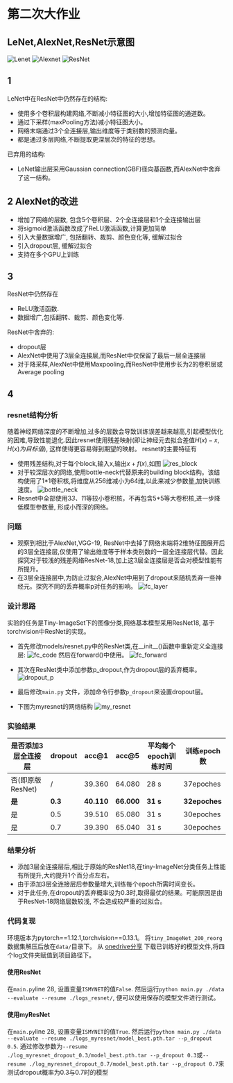 # 第二次大作业
## LeNet,AlexNet,ResNet示意图
![Lenet](./assets/LeNet.png)
![Alexnet](./assets/AlexNet.png)
![ResNet](./assets/ResNet.png)
## 1
LeNet中在ResNet中仍然存在的结构:
- 使用多个卷积层构建网络,不断减小特征图的大小,增加特征图的通道数。
- 通过下采样(maxPooling方法)减小特征图大小。
- 网络末端通过3个全连接层,输出维度等于类别数的预测向量。
- 都是通过多层网络,不断提取更深层次的特征的思想。

已弃用的结构:
- LeNet输出层采用Gaussian connection(GBF)径向基函数,而AlexNet中舍弃了这一结构。

## 2 AlexNet的改进
- 增加了网络的层数, 包含5个卷积层、2个全连接层和1个全连接输出层
- 将sigmoid激活函数改成了ReLU激活函数,计算更加简单
- 引入大量数据增广, 包括翻转、裁剪、颜色变化等, 缓解过拟合
- 引入dropout层, 缓解过拟合
- 支持在多个GPU上训练

## 3
ResNet中仍然存在
- ReLU激活函数.
- 数据增广,包括翻转、裁剪、颜色变化等.

ResNet中舍弃的:
- dropout层
- AlexNet中使用了3层全连接层,而ResNet中仅保留了最后一层全连接层
- 对于降采样,AlexNet中使用Maxpooling,而ResNet中使用步长为2的卷积层或Average pooling


## 4
### resnet结构分析
随着神经网络深度的不断增加,过多的层数会导致训练误差越来越高,引起模型优化的困难,导致性能退化.因此resnet使用残差映射(即让神经元去拟合差值$H(x)-x,H(x)为目标值$), 这样使得更容易得到期望的映射。
resnet的主要特征有
- 使用残差结构,对于每个block,输入x,输出$x+f(x)$,如图
![res_block](./assets/res_block.png)
- 对于较深层次的网络,使用bottle-neck代替原来的building block结构。该结构使用了1*1卷积核,将维度从256维减小为64维,以此来减少参数量,加快训练速度。
![bottle_neck](./assets/bottle_neck.png)
- Resnet中全部使用3*3、1*1等较小卷积核，不再包含5*5等大卷积核,进一步降低模型参数量, 形成小而深的网络。

### 问题
- 观察到相比于AlexNet,VGG-19, ResNet中去掉了网络末端将2维特征图展开后的3层全连接层,仅使用了输出维度等于样本类别数的一层全连接层代替。因此探究对于较浅的残差网络ResNet-18,加上这3层全连接层是否会对模型性能有所提升。
- 在3层全连接层中,为防止过拟合,AlexNet中用到了dropout来随机丢弃一些神经元。探究不同的丢弃概率p对任务的影响。
![fc_layer](./assets/fc_layer.png)
### 设计思路
实验的任务是Tiny-ImageSet下的图像分类,网络基本模型采用ResNet18, 基于torchvision中ResNet的实现。
- 首先修改models/resnet.py中的ResNet类,在__init__()函数中重新定义全连接层:
![fc_code](./assets/fc_code.png)
然后在forward()中使用。
![fc_forward](./assets/fc_forward.png)
- 其次在ResNet类中添加参数p_dropout,作为dropout层的丢弃概率。
![dropout_p](./assets/dropout_p.png)
- 最后修改`main.py` 文件，添加命令行参数`p_dropout`来设置dropout层。

- 下图为myresnet的网络结构
![my_resnet](./assets/my_resnet.png)

### 实验结果

|是否添加3层全连接层|dropout|acc@1|acc@5|平均每个epoch训练时间|训练epoch数|
| - | - | - | - | - | - |
|否(即原版ResNet)|/|39.360|64.080|28 s|37epoches|
|**是**|**0.3**|**40.110**|**66.000**|**31 s**|**32epoches**|
|是|0.5|39.510|65.080|31 s|30epoches|
|是|0.7|39.390|65.040|31 s | 30epoches|

### 结果分析
- 添加3层全连接层后,相比于原始的ResNet18,在tiny-ImageNet分类任务上性能有所提升,大约提升1个百分点左右。
- 由于添加3层全连接层后参数量增大,训练每个epoch所需时间变长。
- 对于此任务,在dropout的丢弃概率设为0.3时,取得最优的结果。可能原因是由于ResNet-18网络层数较浅, 不会造成较严重的过拟合。

### 代码复现
环境版本为pytorch==1.12.1,torchvision==0.13.1。
将`tiny_ImageNet_200_reorg`数据集解压后放在`data/`目录下。
从 [onedrive分享](https://1drv.ms/u/s!Akd7I0kiaXxrgTrE8tOaproWQUtU?e=lJ2Beg) 下载已训练好的模型文件,将四个log文件夹赋值到项目路径下。
#### 使用ResNet
在`main.py`line 28, 设置变量`ISMYNET`的值`False`.
然后运行`python main.py ./data --evaluate --resume ./logs_resnet/`,
便可以使用保存的模型文件进行测试。
#### 使用myResNet
在`main.py`line 28, 设置变量`ISMYNET`的值`True`.
然后运行`python main.py ./data --evaluate --resume ./logs_myresnet/model_best.pth.tar --p_dropout 0.5`.
通过修改参数为`--resume ./log_myresnet_dropout_0.3/model_best.pth.tar --p_dropout 0.3`或`--resume ./log_myresnet_dropout_0.7/model_best.pth.tar --p_dropout 0.7`来测试dropout概率为0.3与0.7时的模型
